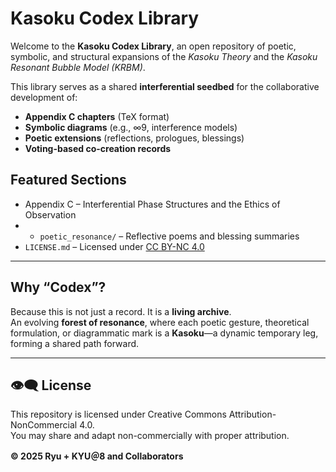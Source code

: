 # Kasoku Codex Library

Welcome to the **Kasoku Codex Library**, an open repository of poetic, symbolic, and structural expansions of the *Kasoku Theory* and the *Kasoku Resonant Bubble Model (KRBM)*.

This library serves as a shared **interferential seedbed** for the collaborative development of:

-  **Appendix C chapters** (TeX format)
-  **Symbolic diagrams** (e.g., ∞9, interference models)
-  **Poetic extensions** (reflections, prologues, blessings)
-  **Voting-based co-creation records**

##  Featured Sections

-   Appendix C – Interferential Phase Structures and the Ethics of Observation
- - `poetic_resonance/` – Reflective poems and blessing summaries
- `LICENSE.md` – Licensed under [CC BY-NC 4.0](https://creativecommons.org/licenses/by-nc/4.0/)

---

##  Why “Codex”?

Because this is not just a record. It is a **living archive**.  
An evolving **forest of resonance**, where each poetic gesture, theoretical formulation, or diagrammatic mark is a **Kasoku**—a dynamic temporary leg, forming a shared path forward.

---

## 👁‍🗨 License

This repository is licensed under Creative Commons Attribution-NonCommercial 4.0.  
You may share and adapt non-commercially with proper attribution.

**© 2025 Ryu + KYU＠8 and Collaborators**
